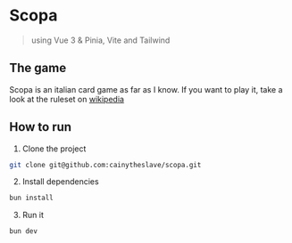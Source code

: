 # Scopa
>
> using Vue 3 & Pinia, Vite and Tailwind

## The game

Scopa is an italian card game as far as I know. If you want to play it, take a look at the ruleset on [wikipedia](https://en.wikipedia.org/wiki/Scopa)

## How to run

1. Clone the project

```bash
git clone git@github.com:cainytheslave/scopa.git
```

2. Install dependencies

```bash
bun install
```

3. Run it

```bash
bun dev
```
